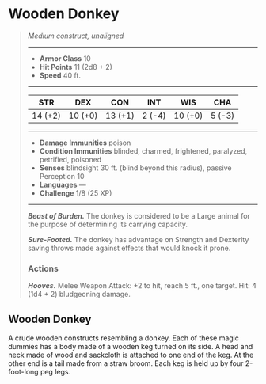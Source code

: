 # Wooden Donkey
>*Medium construct, unaligned*
>___
>- **Armor Class** 10
>- **Hit Points** 11 (2d8 + 2)
>- **Speed** 40 ft.
>___
>|STR|DEX|CON|INT|WIS|CHA|
>|:---:|:---:|:---:|:---:|:---:|:---:|
>|14 (+2)|10 (+0)|13 (+1)|2 (-4)|10 (+0)|5 (-3)|
>___
>- **Damage Immunities** poison
>- **Condition Immunities** blinded, charmed, frightened, paralyzed, petrified, poisoned
>- **Senses** blindsight 30 ft. (blind beyond this radius), passive Perception 10
>- **Languages** —
>- **Challenge** 1/8 (25 XP)
>___
>***Beast of Burden.*** The donkey is considered to be a Large animal for the purpose of determining its carrying capacity.  
>
>***Sure-Footed.*** The donkey has advantage on Strength and Dexterity saving throws made against effects that would knock it prone.  
>
>### Actions
>***Hooves.*** Melee Weapon Attack: +2 to hit, reach 5 ft., one target. Hit: 4 (1d4 + 2) bludgeoning damage.
## Wooden Donkey
A crude wooden constructs resembling a donkey. Each of these magic dummies has a body made of a wooden keg turned on its side. A head and neck made of wood and sackcloth is attached to one end of the keg. At the other end is a tail made from a straw broom. Each keg is held up by four 2-foot-long peg legs.